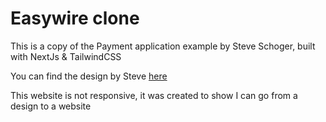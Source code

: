 # Easywire clone

This is a copy of the Payment application example
by Steve Schoger, built with NextJs & TailwindCSS

You can find the design by Steve [here](https://dribbble.com/shots/11678010-Payment-application-page-example)

This website is not responsive, it was created to show I can go from a design to a website
